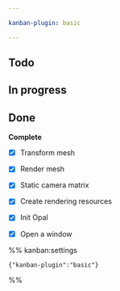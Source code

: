 ```yaml
---

kanban-plugin: basic

---
```


## Todo



## In progress



## Done

**Complete**
- [x] Transform mesh
- [x] Render mesh
- [x] Static camera matrix
- [x] Create rendering resources
- [x] Init Opal
- [x] Open a window




%% kanban:settings
```
{"kanban-plugin":"basic"}
```
%%